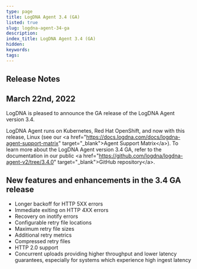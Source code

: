 ```yaml
---
type: page
title: LogDNA Agent 3.4 (GA)
listed: true
slug: logdna-agent-34-ga
description: 
index_title: LogDNA Agent 3.4 (GA)
hidden: 
keywords: 
tags: 
---
```





## Release Notes

## March 22nd, 2022

LogDNA is pleased to announce the GA release of the LogDNA Agent version 3.4.

LogDNA Agent runs on Kubernetes, Red Hat OpenShift, and now with this release, Linux (see our &lt;a href="https://docs.logdna.com/docs/logdna-agent-support-matrix" target="_blank"&gt;Agent Support Matrix&lt;/a&gt;). To learn more about the LogDNA Agent version 3.4 GA, refer to the documentation in our public &lt;a href="https://github.com/logdna/logdna-agent-v2/tree/3.4.0" target="_blank"&gt;GitHub repository&lt;/a&gt;.

## New features and enhancements in the 3.4 GA release

* Longer backoff for HTTP 5XX errors
* Immediate exiting on HTTP 4XX errors
* Recovery on inotify errors
* Configurable retry file locations
* Maximum retry file sizes
* Additional retry metrics
* Compressed retry files
* HTTP 2.0 support
* Concurrent uploads providing higher throughput and lower latency guarantees, especially for systems which experience high ingest latency



